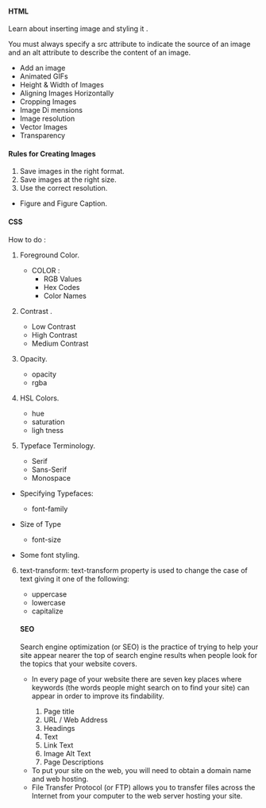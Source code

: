 #### HTML

Learn about inserting image and styling it .

You must always specify a src attribute to indicate the source of an image and an alt attribute to describe the content of an image.

* Add an image
* Animated GIFs
* Height & Width of Images
* Aligning Images Horizontally
* Cropping Images
* Image Di mensions
* Image resolution
* Vector Images
* Transparency




#### Rules for Creating Images 
1. Save images in the right format.
2. Save images at the right size.
3. Use the correct resolution.


- Figure and Figure Caption.

#### CSS

How to do :

1. Foreground Color.
   - COLOR :
       * RGB Values
       * Hex Codes
       * Color Names

 2. Contrast .
     * Low Contrast
     * High Contrast
     * Medium Contrast


3. Opacity.
   * opacity 
   * rgba



4. HSL Colors.
   * hue
   * saturation
   * ligh tness


5. Typeface Terminology.
   * Serif
   * Sans-Serif
   * Monospace

- Specifying Typefaces:
   * font-family
- Size of Type
   * font-size

- Some font styling.

6. text-transform:
text-transform property is used to change the case of text giving it one of the following:
   * uppercase
   * lowercase
   * capitalize

   #### SEO

   Search engine optimization (or SEO) is the practice of trying to help your site appear nearer the top of search engine results when people look for the topics that your website covers.


   - In every page of your website there are seven key places where keywords (the words people might search on to find your site) can appear in order to improve its findability.

       1. Page title
       2. URL / Web Address
       3. Headings
       4. Text
       5. Link Text
       6. Image Alt Text
       7. Page Descriptions


    * To put your site on the web, you will need to obtain a domain name and web hosting.
    *  File Transfer Protocol (or FTP) allows you to transfer files across the Internet from your computer to the web server hosting your site.
    
